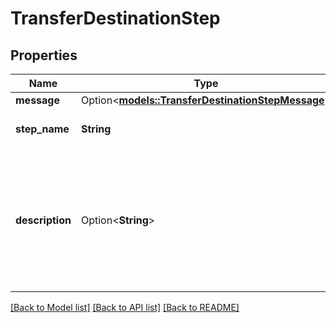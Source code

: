 # TransferDestinationStep

## Properties

Name | Type | Description | Notes
------------ | ------------- | ------------- | -------------
**message** | Option<[**models::TransferDestinationStepMessage**](TransferDestinationStepMessage.md)> |  | [optional]
**step_name** | **String** | This is the step to transfer to. | 
**description** | Option<**String**> | This is the description of the destination, used by the AI to choose when and how to transfer the call. | [optional]

[[Back to Model list]](../README.md#documentation-for-models) [[Back to API list]](../README.md#documentation-for-api-endpoints) [[Back to README]](../README.md)


